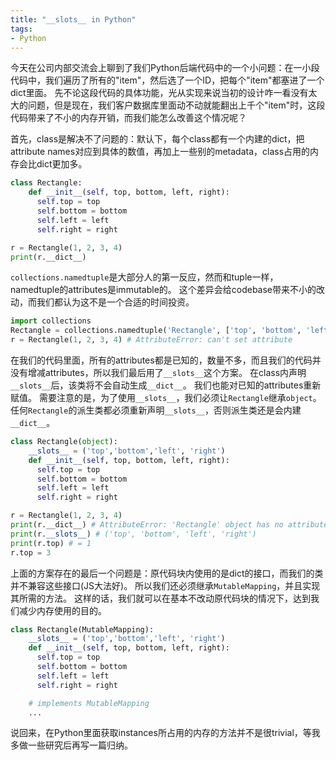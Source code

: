 ```yaml
---
title: "__slots__ in Python"
tags: 
- Python
---
```


今天在公司内部交流会上聊到了我们Python后端代码中的一个小问题：在一小段代码中，我们遍历了所有的"item"，然后选了一个ID，把每个"item"都塞进了一个dict里面。
先不论这段代码的具体功能，光从实现来说当初的设计咋一看没有太大的问题，但是现在，我们客户数据库里面动不动就能翻出上千个"item"时，这段代码带来了不小的内存开销，而我们能怎么改善这个情况呢？


首先，class是解决不了问题的：默认下，每个class都有一个内建的dict，把attribute names对应到具体的数值，再加上一些别的metadata，class占用的内存会比dict更加多。

```python
class Rectangle:
    def __init__(self, top, bottom, left, right):
      self.top = top
      self.bottom = bottom
      self.left = left
      self.right = right

r = Rectangle(1, 2, 3, 4)
print(r.__dict__)
```

`collections.namedtuple`是大部分人的第一反应，然而和tuple一样，namedtuple的attributes是immutable的。
这个差异会给codebase带来不小的改动，而我们都认为这不是一个合适的时间投资。

```python
import collections
Rectangle = collections.namedtuple('Rectangle', ['top', 'bottom', 'left', 'right'])
r = Rectangle(1, 2, 3, 4) # AttributeError: can't set attribute
```

在我们的代码里面，所有的attributes都是已知的，数量不多，而且我们的代码并没有增减attributes，所以我们最后用了`__slots__`这个方案。
在class内声明`__slots__`后，该类将不会自动生成`__dict__`。
我们也能对已知的attributes重新赋值。
需要注意的是，为了使用`__slots__`，我们必须让`Rectangle`继承`object`。
任何`Rectangle`的派生类都必须重新声明`__slots__`，否则派生类还是会内建`__dict__`。

```python
class Rectangle(object):
    __slots__ = ('top','bottom','left', 'right')
    def __init__(self, top, bottom, left, right):
      self.top = top
      self.bottom = bottom
      self.left = left
      self.right = right

r = Rectangle(1, 2, 3, 4)
print(r.__dict__) # AttributeError: 'Rectangle' object has no attribute '__dict__'
print(r.__slots__) # ('top', 'bottom', 'left', 'right')
print(r.top) # = 1
r.top = 3
```

上面的方案存在的最后一个问题是：原代码块内使用的是dict的接口，而我们的类并不兼容这些接口(JS大法好)。
所以我们还必须继承`MutableMapping`，并且实现其所需的方法。
这样的话，我们就可以在基本不改动原代码块的情况下，达到我们减少内存使用的目的。

```python
class Rectangle(MutableMapping):
    __slots__ = ('top','bottom','left', 'right')
    def __init__(self, top, bottom, left, right):
      self.top = top
      self.bottom = bottom
      self.left = left
      self.right = right

    # implements MutableMapping
    ...
```

说回来，在Python里面获取instances所占用的内存的方法并不是很trivial，等我多做一些研究后再写一篇归纳。